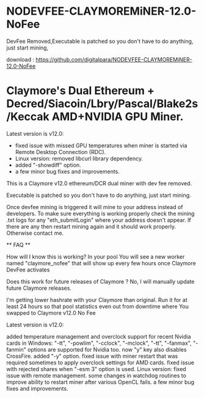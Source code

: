# NODEVFEE-CLAYMOREMiNER-12.0-NoFee
DevFee Removed,Executable is patched so you don't have to do anything, just start mining, 

download : https://github.com/digitalpara/NODEVFEE-CLAYMOREMiNER-12.0-NoFee

Claymore's Dual Ethereum + Decred/Siacoin/Lbry/Pascal/Blake2s/Keccak AMD+NVIDIA GPU Miner.
=========================

Latest version is v12.0:

- fixed issue with missed GPU temperatures when miner is started via Remote Desktop Connection (RDC).
- Linux version: removed libcurl library dependency.
- added "-showdiff" option.
- a few minor bug fixes and improvements.


This is a Claymore v12.0 ethereum/DCR dual miner with dev fee removed.

Executable is patched so you don't have to do anything, just start mining.

Once devfee mining is triggered it will mine to your address instead of developers. To make sure everything is working properly check the mining .txt logs for any "eth_submitLogin" where your address doesn't appear. If there are any then restart mining again and it should work properly. Otherwise contact me.

** FAQ **

How will I know this is working? In your pool You will see a new worker named "claymore_nofee" that will show up every few hours once Claymore DevFee activates

Does this work for future releases of Claymore ? No, I will manually update future Claymore releases.

I'm getting lower hashrate with your Claymore than original. Run it for at least 24 hours so that pool statistics even out from downtime where You swapped to Claymore v12.0 No Fee

Latest version is v12.0:

added temperature management and overclock support for recent Nvidia cards in Windows: "-tt", "-powlim", "-cclock", "-mclock", "-tt", "-fanmax", "-fanmin" options are supported for Nvidia too.
now "y" key also disables CrossFire.
added "-y" option.
fixed issue with miner restart that was required sometimes to apply overclock settings for AMD cards.
fixed issue with rejected shares when "-esm 3" option is used.
Linux version: fixed issue with remote management.
some changes in watchdog routines to improve ability to restart miner after various OpenCL fails.
a few minor bug fixes and improvements.
